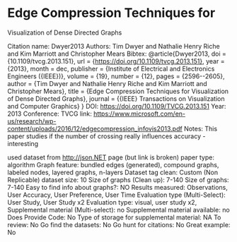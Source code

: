 # Edge Compression Techniques for
Visualization of Dense Directed Graphs

Citation name: Dwyer2013
Authors: Tim Dwyer and Nathalie Henry Riche and Kim Marriott and Christopher Mears
Bibtex: @article{Dwyer2013,
doi = {10.1109/tvcg.2013.151},
url = {https://doi.org/10.1109/tvcg.2013.151},
year = {2013},
month = dec,
publisher = {Institute of Electrical and Electronics Engineers ({IEEE})},
volume = {19},
number = {12},
pages = {2596--2605},
author = {Tim Dwyer and Nathalie Henry Riche and Kim Marriott and Christopher Mears},
title = {Edge Compression Techniques for Visualization of Dense Directed Graphs},
journal = {{IEEE} Transactions on Visualization and Computer Graphics}
}
DOI: https://doi.org/10.1109/TVCG.2013.151
Year: 2013
Conference: TVCG
link: https://www.microsoft.com/en-us/research/wp-content/uploads/2016/12/edgecompression_infovis2013.pdf
Notes: This paper studies if the number of crossing really influences accuracy - interesting

used dataset from http://json.NET page (but link is broken)
paper type: algorithm
Graph feature: bundled edges (generated), compound graphs, labeled nodes, layered graphs, n-layers
Dataset tag clean: Custom (Non Replicable)
dataset size: 10
Size of graphs (Clean up): 7-140
Size of graphs: 7-140
Easy to find info about graphs?: NO
Results measured: Observations, User Accuracy, User Preference, User Time
Evaluation type (Multi-Select): User Study, User Study x2
Evaluation type: visual, user study x2,
Supplemental material (Multi-select): no
Supplemental material available: no
Does Provide Code: No
Type of storage for supplemental material: NA
To review: No
Go find the datasets: No
Go hunt for citations: No
Great example: No